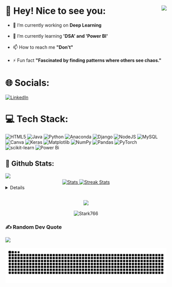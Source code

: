 # 💫 Hey! Nice to see you:  <img align="right" height="180" src="https://media.tenor.com/pRn6wYY6tgEAAAAM/zoro.gif" />
- 🔭 I’m currently working on **Deep Learning**<br><br>
- 🌱 I’m currently learning **'DSA' and 'Power BI'**<br><br>
- 📫 How to reach me **"Don't"**<br><br>
- ⚡ Fun fact **"Fascinated by finding patterns where others see chaos."**


# 🌐 Socials:
[![LinkedIn](https://img.shields.io/badge/LinkedIn-%230077B5.svg?logo=linkedin&logoColor=white)](https://linkedin.com/in/sonu-shivam)


# 💻 Tech Stack:
![HTML5](https://img.shields.io/badge/html5-%23E34F26.svg?style=plastic&logo=html5&logoColor=white) ![Java](https://img.shields.io/badge/java-%23ED8B00.svg?style=plastic&logo=openjdk&logoColor=white) ![Python](https://img.shields.io/badge/python-3670A0?style=plastic&logo=python&logoColor=ffdd54) ![Anaconda](https://img.shields.io/badge/Anaconda-%2344A833.svg?style=plastic&logo=anaconda&logoColor=white) ![Django](https://img.shields.io/badge/django-%23092E20.svg?style=plastic&logo=django&logoColor=white) ![NodeJS](https://img.shields.io/badge/node.js-6DA55F?style=plastic&logo=node.js&logoColor=white) ![MySQL](https://img.shields.io/badge/mysql-4479A1.svg?style=plastic&logo=mysql&logoColor=white) ![Canva](https://img.shields.io/badge/Canva-%2300C4CC.svg?style=plastic&logo=Canva&logoColor=white) ![Keras](https://img.shields.io/badge/Keras-%23D00000.svg?style=plastic&logo=Keras&logoColor=white) ![Matplotlib](https://img.shields.io/badge/Matplotlib-%23ffffff.svg?style=plastic&logo=Matplotlib&logoColor=black) ![NumPy](https://img.shields.io/badge/numpy-%23013243.svg?style=plastic&logo=numpy&logoColor=white) ![Pandas](https://img.shields.io/badge/pandas-%23150458.svg?style=plastic&logo=pandas&logoColor=white) ![PyTorch](https://img.shields.io/badge/PyTorch-%23EE4C2C.svg?style=plastic&logo=PyTorch&logoColor=white) ![scikit-learn](https://img.shields.io/badge/scikit--learn-%23F7931E.svg?style=plastic&logo=scikit-learn&logoColor=white) ![Power Bi](https://img.shields.io/badge/power_bi-F2C811?style=plastic&logo=powerbi&logoColor=black)


## 👀 Github Stats: 
   <img height="45" src="https://media.tenor.com/tKYbGz3wNCAAAAAi/catscafe-penguin.gif"/>
<div align="center">
    <a href="https://github-readme-stats.vercel.app">
        <img width="49%" alt="Stats" src="https://my-stats-lemon.vercel.app/api?username=Stark766&show_icons=true&theme=tokyonight&hide_border=true"/>
    </a>
    <a href="https://github-readme-streak-stats.herokuapp.com">
        <img width="49%" alt="Streak Stats" src="https://github-readme-streak-stats.herokuapp.com/?user=Stark766&theme=tokyonight&hide_border=true"/>
    </a>
</div>

<details closed>
<p align="center"> <img src = "https://metrics.lecoq.io/Stark766template=terminal&base=header%2C%20activity%2C%20community%2C%20repositories%2C%20metadata&base.indepth=false&base.hireable=false&base.skip=false&config.timezone=Asia%2FCalcutta" />
</p>  
</details>
<br>


<p align="center">
<img height="150" src="https://media.tenor.com/6fUhHZbiRPYAAAAj/ensemble-stars-enstars.gif"/></p>

<p align="center"> <img src="https://komarev.com/ghpvc/?username=Stark766" alt="Stark766" /> </p>


### ✍️ Random Dev Quote
![](https://quotes-github-readme.vercel.app/api?type=horizontal&theme=merko)

<!--Snake-->
![snake svg](https://github.com/Sajansharma0017/Sajansharma0017/blob/main/github-contribution-grid-snake.svg)

<!-- Proudly created with GPRM ( https://gprm.itsvg.in ) -->

